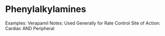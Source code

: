 # Phenylalkylamines

Examples: Verapamil
Notes: Used Generally for Rate Control
Site of Action: Cardiac AND Peripheral